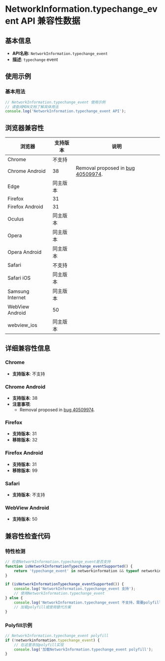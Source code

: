 # NetworkInformation.typechange_event API 兼容性数据

## 基本信息

- **API名称**: `NetworkInformation.typechange_event`
- **描述**: `typechange` event

## 使用示例

### 基本用法

```javascript
// NetworkInformation.typechange_event 使用示例
// 请查阅MDN文档了解具体用法
console.log('NetworkInformation.typechange_event API');
```

## 浏览器兼容性

| 浏览器 | 支持版本 | 说明 |
|--------|----------|------|
| Chrome | 不支持 |  |
| Chrome Android | 38 | Removal proposed in [bug 40509974](https://crbug.com/40509974). |
| Edge | 同主版本 |  |
| Firefox | 31 |  |
| Firefox Android | 31 |  |
| Oculus | 同主版本 |  |
| Opera | 同主版本 |  |
| Opera Android | 同主版本 |  |
| Safari | 不支持 |  |
| Safari iOS | 同主版本 |  |
| Samsung Internet | 同主版本 |  |
| WebView Android | 50 |  |
| webview_ios | 同主版本 |  |

## 详细兼容性信息

### Chrome

- **支持版本**: 不支持

### Chrome Android

- **支持版本**: 38
- **注意事项**:
  - Removal proposed in [bug 40509974](https://crbug.com/40509974).

### Firefox

- **支持版本**: 31
- **移除版本**: 32

### Firefox Android

- **支持版本**: 31
- **移除版本**: 99

### Safari

- **支持版本**: 不支持

### WebView Android

- **支持版本**: 50

## 兼容性检查代码

### 特性检测

```javascript
// 检查NetworkInformation.typechange_event是否支持
function isNetworkInformationTypechange_eventSupported() {
    return 'typechange_event' in networkinformation && typeof networkinformation.typechange_event === 'function';
}

if (isNetworkInformationTypechange_eventSupported()) {
    console.log('NetworkInformation.typechange_event 支持');
    // 使用NetworkInformation.typechange_event
} else {
    console.log('NetworkInformation.typechange_event 不支持，需要polyfill');
    // 加载polyfill或使用替代方案
}
```

### Polyfill示例

```javascript
// NetworkInformation.typechange_event polyfill
if (!networkinformation.typechange_event) {
    // 在这里添加polyfill实现
    console.log('加载NetworkInformation.typechange_event polyfill');
}
```

